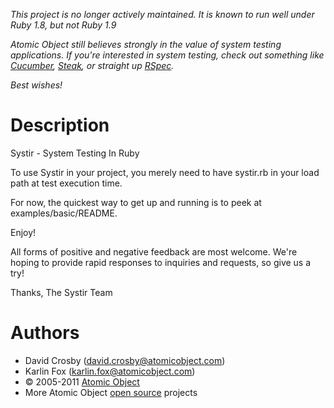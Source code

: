 _This project is no longer actively maintained. It is known to run well under Ruby 1.8, but not Ruby 1.9_

_Atomic Object still believes strongly in the value of system testing applications. If you're interested in system testing, check out something like [Cucumber](http://cukes.info/), [Steak](https://github.com/cavalle/steak), or straight up [RSpec](http://relishapp.com/rspec)._

_Best wishes!_

Description
===========
Systir - System Testing In Ruby

To use Systir in your project, you merely need to have systir.rb in your load path at test execution time.

For now, the quickest way to get up and running is to peek at examples/basic/README.

Enjoy!

All forms of positive and negative feedback are most welcome.  We're hoping to provide rapid responses to inquiries and requests, so give us a try!

Thanks,
The Systir Team

Authors
=======
* David Crosby (david.crosby@atomicobject.com)
* Karlin Fox (karlin.fox@atomicobject.com)
* © 2005-2011 [Atomic Object](http://www.atomicobject.com/)
* More Atomic Object [open source](http://www.atomicobject.com/pages/Software+Commons) projects
